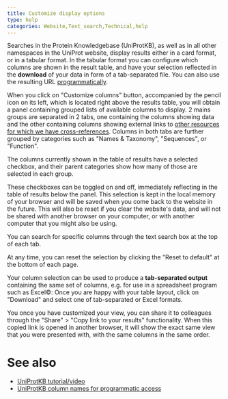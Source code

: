 ```yaml
---
title: Customize display options
type: help
categories: Website,Text_search,Technical,help
---
```


Searches in the Protein Knowledgebase (UniProtKB), as well as in all other namespaces in the UniProt website, display results either in a card format, or in a tabular format.
In the tabular format you can configure which columns are shown in the result table, and have your selection reflected in the **download** of your data in form of a tab-separated file. You can also use the resulting URL [programmatically](https://www.uniprot.org/help/api).

When you click on "Customize columns" button, accompanied by the pencil icon on its left, which is located right above the results table, you will obtain a panel containing grouped lists of available columns to display. 2 mains groups are separated in 2 tabs, one containing the columns showing data and the other containing columns showing external links to [other resources for which we have cross-references](https://www.uniprot.org/database/?query=*). Columns in both tabs are further grouped by categories such as "Names & Taxonomy", "Sequences", or "Function".

The columns currently shown in the table of results have a selected checkbox, and their parent categories show how many of those are selected in each group.

These checkboxes can be toggled on and off, immediately reflecting in the table of results below the panel. This selection is kept in the local memory of your browser and will be saved when you come back to the website in the future. This will also be reset if you clear the website's data, and will not be shared with another browser on your computer, or with another computer that you might also be using.

You can search for specific columns through the text search box at the top of each tab.

At any time, you can reset the selection by clicking the "Reset to default" at the bottom of each page.

Your column selection can be used to produce a **tab-separated output** containing the same set of columns, e.g. for use in a spreadsheet program such as Excel©: Once you are happy with your table layout, click on "Download" and select one of tab-separated or Excel formats.

You once you have customized your view, you can share it to colleagues through the "Share" > "Copy link to your results" functionality. When this copied link is opened in another browser, it will show the exact same view that you were presented with, with the same columns in the same order.

# See also

- [UniProtKB tutorial/video](https://www.youtube.com/watch?v=OwOJmKmc7VM)
- [UniProtKB column names for programmatic access](https://www.uniprot.org/help/return_fields)
